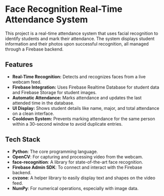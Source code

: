 # Face Recognition Real-Time Attendance System
This project is a real-time attendance system that uses facial recognition to identify students and mark their attendance. The system displays student information and their photos upon successful recognition, all managed through a Firebase backend.

## Features
* **Real-Time Recognition:** Detects and recognizes faces from a live webcam feed.
* **Firebase Integration:** Uses Firebase Realtime Database for student data and Firebase Storage for student images.
* **Automatic Attendance:** Marks attendance and updates the last attended time in the database.
* **UI Display:** Shows student details like name, major, and total attendance on a clean interface.
* **Cooldown System:** Prevents marking attendance for the same person within a 30-second window to avoid duplicate entries.

## Tech Stack
* **Python**: The core programming language.
* **OpenCV**: For capturing and processing video from the webcam.
* **face-recognition**: A library for state-of-the-art face recognition.
* **Firebase Admin SDK**: To connect and interact with the Firebase backend.
* **cvzone**: A helper library to easily display text and shapes on the video feed.
* **NumPy**: For numerical operations, especially with image data.
